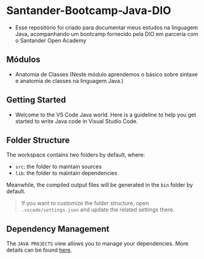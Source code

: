 # Santander-Bootcamp-Java-DIO
- Esse repositório foi criado para documentar meus estudos na linguagem Java, acompanhando um bootcamp fornecido pela DIO em parceria com o Santander Open Academy

## Módulos

- Anatomia de Classes (Neste módulo aprendemos o básico sobre sintaxe e anatomia de classes na linguagem Java.)

## Getting Started

- Welcome to the VS Code Java world. Here is a guideline to help you get started to write Java code in Visual Studio Code.

## Folder Structure

The workspace contains two folders by default, where:

- `src`: the folder to maintain sources
- `lib`: the folder to maintain dependencies

Meanwhile, the compiled output files will be generated in the `bin` folder by default.

> If you want to customize the folder structure, open `.vscode/settings.json` and update the related settings there.
## Dependency Management

The `JAVA PROJECTS` view allows you to manage your dependencies. More details can be found [here](https://github.com/microsoft/vscode-java-dependency#manage-dependencies).
